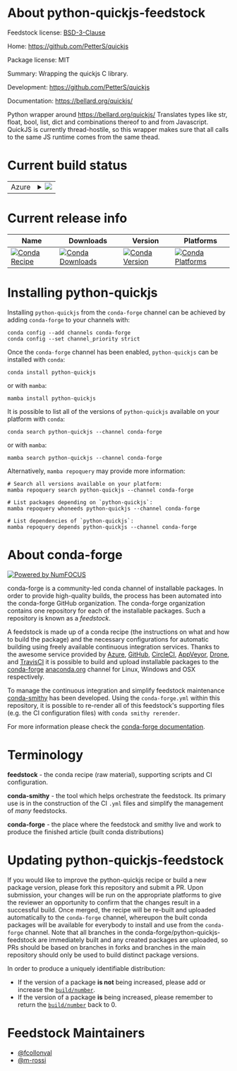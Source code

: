 About python-quickjs-feedstock
==============================

Feedstock license: [BSD-3-Clause](https://github.com/conda-forge/python-quickjs-feedstock/blob/main/LICENSE.txt)

Home: https://github.com/PetterS/quickjs

Package license: MIT

Summary: Wrapping the quickjs C library.

Development: https://github.com/PetterS/quickjs

Documentation: https://bellard.org/quickjs/

Python wrapper around https://bellard.org/quickjs/
Translates types like str, float, bool, list, dict and combinations thereof to and from Javascript.
QuickJS is currently thread-hostile, so this wrapper makes sure that all calls to the same JS runtime comes from the same thead.


Current build status
====================


<table>
    
  <tr>
    <td>Azure</td>
    <td>
      <details>
        <summary>
          <a href="https://dev.azure.com/conda-forge/feedstock-builds/_build/latest?definitionId=17742&branchName=main">
            <img src="https://dev.azure.com/conda-forge/feedstock-builds/_apis/build/status/python-quickjs-feedstock?branchName=main">
          </a>
        </summary>
        <table>
          <thead><tr><th>Variant</th><th>Status</th></tr></thead>
          <tbody><tr>
              <td>linux_64_python3.10.____cpython</td>
              <td>
                <a href="https://dev.azure.com/conda-forge/feedstock-builds/_build/latest?definitionId=17742&branchName=main">
                  <img src="https://dev.azure.com/conda-forge/feedstock-builds/_apis/build/status/python-quickjs-feedstock?branchName=main&jobName=linux&configuration=linux%20linux_64_python3.10.____cpython" alt="variant">
                </a>
              </td>
            </tr><tr>
              <td>linux_64_python3.11.____cpython</td>
              <td>
                <a href="https://dev.azure.com/conda-forge/feedstock-builds/_build/latest?definitionId=17742&branchName=main">
                  <img src="https://dev.azure.com/conda-forge/feedstock-builds/_apis/build/status/python-quickjs-feedstock?branchName=main&jobName=linux&configuration=linux%20linux_64_python3.11.____cpython" alt="variant">
                </a>
              </td>
            </tr><tr>
              <td>linux_64_python3.12.____cpython</td>
              <td>
                <a href="https://dev.azure.com/conda-forge/feedstock-builds/_build/latest?definitionId=17742&branchName=main">
                  <img src="https://dev.azure.com/conda-forge/feedstock-builds/_apis/build/status/python-quickjs-feedstock?branchName=main&jobName=linux&configuration=linux%20linux_64_python3.12.____cpython" alt="variant">
                </a>
              </td>
            </tr><tr>
              <td>linux_64_python3.13.____cp313</td>
              <td>
                <a href="https://dev.azure.com/conda-forge/feedstock-builds/_build/latest?definitionId=17742&branchName=main">
                  <img src="https://dev.azure.com/conda-forge/feedstock-builds/_apis/build/status/python-quickjs-feedstock?branchName=main&jobName=linux&configuration=linux%20linux_64_python3.13.____cp313" alt="variant">
                </a>
              </td>
            </tr><tr>
              <td>linux_64_python3.14.____cp314</td>
              <td>
                <a href="https://dev.azure.com/conda-forge/feedstock-builds/_build/latest?definitionId=17742&branchName=main">
                  <img src="https://dev.azure.com/conda-forge/feedstock-builds/_apis/build/status/python-quickjs-feedstock?branchName=main&jobName=linux&configuration=linux%20linux_64_python3.14.____cp314" alt="variant">
                </a>
              </td>
            </tr><tr>
              <td>osx_64_python3.10.____cpython</td>
              <td>
                <a href="https://dev.azure.com/conda-forge/feedstock-builds/_build/latest?definitionId=17742&branchName=main">
                  <img src="https://dev.azure.com/conda-forge/feedstock-builds/_apis/build/status/python-quickjs-feedstock?branchName=main&jobName=osx&configuration=osx%20osx_64_python3.10.____cpython" alt="variant">
                </a>
              </td>
            </tr><tr>
              <td>osx_64_python3.11.____cpython</td>
              <td>
                <a href="https://dev.azure.com/conda-forge/feedstock-builds/_build/latest?definitionId=17742&branchName=main">
                  <img src="https://dev.azure.com/conda-forge/feedstock-builds/_apis/build/status/python-quickjs-feedstock?branchName=main&jobName=osx&configuration=osx%20osx_64_python3.11.____cpython" alt="variant">
                </a>
              </td>
            </tr><tr>
              <td>osx_64_python3.12.____cpython</td>
              <td>
                <a href="https://dev.azure.com/conda-forge/feedstock-builds/_build/latest?definitionId=17742&branchName=main">
                  <img src="https://dev.azure.com/conda-forge/feedstock-builds/_apis/build/status/python-quickjs-feedstock?branchName=main&jobName=osx&configuration=osx%20osx_64_python3.12.____cpython" alt="variant">
                </a>
              </td>
            </tr><tr>
              <td>osx_64_python3.13.____cp313</td>
              <td>
                <a href="https://dev.azure.com/conda-forge/feedstock-builds/_build/latest?definitionId=17742&branchName=main">
                  <img src="https://dev.azure.com/conda-forge/feedstock-builds/_apis/build/status/python-quickjs-feedstock?branchName=main&jobName=osx&configuration=osx%20osx_64_python3.13.____cp313" alt="variant">
                </a>
              </td>
            </tr><tr>
              <td>osx_64_python3.14.____cp314</td>
              <td>
                <a href="https://dev.azure.com/conda-forge/feedstock-builds/_build/latest?definitionId=17742&branchName=main">
                  <img src="https://dev.azure.com/conda-forge/feedstock-builds/_apis/build/status/python-quickjs-feedstock?branchName=main&jobName=osx&configuration=osx%20osx_64_python3.14.____cp314" alt="variant">
                </a>
              </td>
            </tr><tr>
              <td>win_64_python3.10.____cpython</td>
              <td>
                <a href="https://dev.azure.com/conda-forge/feedstock-builds/_build/latest?definitionId=17742&branchName=main">
                  <img src="https://dev.azure.com/conda-forge/feedstock-builds/_apis/build/status/python-quickjs-feedstock?branchName=main&jobName=win&configuration=win%20win_64_python3.10.____cpython" alt="variant">
                </a>
              </td>
            </tr><tr>
              <td>win_64_python3.11.____cpython</td>
              <td>
                <a href="https://dev.azure.com/conda-forge/feedstock-builds/_build/latest?definitionId=17742&branchName=main">
                  <img src="https://dev.azure.com/conda-forge/feedstock-builds/_apis/build/status/python-quickjs-feedstock?branchName=main&jobName=win&configuration=win%20win_64_python3.11.____cpython" alt="variant">
                </a>
              </td>
            </tr><tr>
              <td>win_64_python3.12.____cpython</td>
              <td>
                <a href="https://dev.azure.com/conda-forge/feedstock-builds/_build/latest?definitionId=17742&branchName=main">
                  <img src="https://dev.azure.com/conda-forge/feedstock-builds/_apis/build/status/python-quickjs-feedstock?branchName=main&jobName=win&configuration=win%20win_64_python3.12.____cpython" alt="variant">
                </a>
              </td>
            </tr><tr>
              <td>win_64_python3.13.____cp313</td>
              <td>
                <a href="https://dev.azure.com/conda-forge/feedstock-builds/_build/latest?definitionId=17742&branchName=main">
                  <img src="https://dev.azure.com/conda-forge/feedstock-builds/_apis/build/status/python-quickjs-feedstock?branchName=main&jobName=win&configuration=win%20win_64_python3.13.____cp313" alt="variant">
                </a>
              </td>
            </tr><tr>
              <td>win_64_python3.14.____cp314</td>
              <td>
                <a href="https://dev.azure.com/conda-forge/feedstock-builds/_build/latest?definitionId=17742&branchName=main">
                  <img src="https://dev.azure.com/conda-forge/feedstock-builds/_apis/build/status/python-quickjs-feedstock?branchName=main&jobName=win&configuration=win%20win_64_python3.14.____cp314" alt="variant">
                </a>
              </td>
            </tr>
          </tbody>
        </table>
      </details>
    </td>
  </tr>
</table>

Current release info
====================

| Name | Downloads | Version | Platforms |
| --- | --- | --- | --- |
| [![Conda Recipe](https://img.shields.io/badge/recipe-python--quickjs-green.svg)](https://anaconda.org/conda-forge/python-quickjs) | [![Conda Downloads](https://img.shields.io/conda/dn/conda-forge/python-quickjs.svg)](https://anaconda.org/conda-forge/python-quickjs) | [![Conda Version](https://img.shields.io/conda/vn/conda-forge/python-quickjs.svg)](https://anaconda.org/conda-forge/python-quickjs) | [![Conda Platforms](https://img.shields.io/conda/pn/conda-forge/python-quickjs.svg)](https://anaconda.org/conda-forge/python-quickjs) |

Installing python-quickjs
=========================

Installing `python-quickjs` from the `conda-forge` channel can be achieved by adding `conda-forge` to your channels with:

```
conda config --add channels conda-forge
conda config --set channel_priority strict
```

Once the `conda-forge` channel has been enabled, `python-quickjs` can be installed with `conda`:

```
conda install python-quickjs
```

or with `mamba`:

```
mamba install python-quickjs
```

It is possible to list all of the versions of `python-quickjs` available on your platform with `conda`:

```
conda search python-quickjs --channel conda-forge
```

or with `mamba`:

```
mamba search python-quickjs --channel conda-forge
```

Alternatively, `mamba repoquery` may provide more information:

```
# Search all versions available on your platform:
mamba repoquery search python-quickjs --channel conda-forge

# List packages depending on `python-quickjs`:
mamba repoquery whoneeds python-quickjs --channel conda-forge

# List dependencies of `python-quickjs`:
mamba repoquery depends python-quickjs --channel conda-forge
```


About conda-forge
=================

[![Powered by
NumFOCUS](https://img.shields.io/badge/powered%20by-NumFOCUS-orange.svg?style=flat&colorA=E1523D&colorB=007D8A)](https://numfocus.org)

conda-forge is a community-led conda channel of installable packages.
In order to provide high-quality builds, the process has been automated into the
conda-forge GitHub organization. The conda-forge organization contains one repository
for each of the installable packages. Such a repository is known as a *feedstock*.

A feedstock is made up of a conda recipe (the instructions on what and how to build
the package) and the necessary configurations for automatic building using freely
available continuous integration services. Thanks to the awesome service provided by
[Azure](https://azure.microsoft.com/en-us/services/devops/), [GitHub](https://github.com/),
[CircleCI](https://circleci.com/), [AppVeyor](https://www.appveyor.com/),
[Drone](https://cloud.drone.io/welcome), and [TravisCI](https://travis-ci.com/)
it is possible to build and upload installable packages to the
[conda-forge](https://anaconda.org/conda-forge) [anaconda.org](https://anaconda.org/)
channel for Linux, Windows and OSX respectively.

To manage the continuous integration and simplify feedstock maintenance
[conda-smithy](https://github.com/conda-forge/conda-smithy) has been developed.
Using the ``conda-forge.yml`` within this repository, it is possible to re-render all of
this feedstock's supporting files (e.g. the CI configuration files) with ``conda smithy rerender``.

For more information please check the [conda-forge documentation](https://conda-forge.org/docs/).

Terminology
===========

**feedstock** - the conda recipe (raw material), supporting scripts and CI configuration.

**conda-smithy** - the tool which helps orchestrate the feedstock.
                   Its primary use is in the construction of the CI ``.yml`` files
                   and simplify the management of *many* feedstocks.

**conda-forge** - the place where the feedstock and smithy live and work to
                  produce the finished article (built conda distributions)


Updating python-quickjs-feedstock
=================================

If you would like to improve the python-quickjs recipe or build a new
package version, please fork this repository and submit a PR. Upon submission,
your changes will be run on the appropriate platforms to give the reviewer an
opportunity to confirm that the changes result in a successful build. Once
merged, the recipe will be re-built and uploaded automatically to the
`conda-forge` channel, whereupon the built conda packages will be available for
everybody to install and use from the `conda-forge` channel.
Note that all branches in the conda-forge/python-quickjs-feedstock are
immediately built and any created packages are uploaded, so PRs should be based
on branches in forks and branches in the main repository should only be used to
build distinct package versions.

In order to produce a uniquely identifiable distribution:
 * If the version of a package **is not** being increased, please add or increase
   the [``build/number``](https://docs.conda.io/projects/conda-build/en/latest/resources/define-metadata.html#build-number-and-string).
 * If the version of a package **is** being increased, please remember to return
   the [``build/number``](https://docs.conda.io/projects/conda-build/en/latest/resources/define-metadata.html#build-number-and-string)
   back to 0.

Feedstock Maintainers
=====================

* [@fcollonval](https://github.com/fcollonval/)
* [@m-rossi](https://github.com/m-rossi/)

